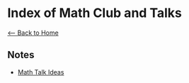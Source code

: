 # Index of Math Club and Talks

[<-- Back to Home](../README.md)

## Notes
- [Math Talk Ideas](Math%20Talk%20Ideas.md)

